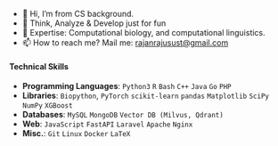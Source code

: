 - 👋 Hi, I’m from CS background. 
- 👀 Think, Analyze & Develop just for fun
- 🌱 Expertise: Computational biology, and computational linguistics.
- 📫 How to reach me? Mail me: rajanrajusust@gmail.com

#### Technical Skills
- **Programming Languages**: `Python3` `R` `Bash` `C++` `Java` `Go` `PHP`
- **Libraries**: `Biopython`, `PyTorch` `scikit-learn` `pandas` `Matplotlib` `SciPy` `NumPy` `XGBoost`
- **Databases**: `MySQL` `MongoDB` `Vector DB (Milvus, Qdrant)`
- **Web**: `JavaScript` `FastAPI` `Laravel` `Apache` `Nginx`
- **Misc.**: `Git` `Linux` `Docker` `LaTeX`


<!---
Rajan-sust/Rajan-sust is a ✨ special ✨ repository because its `README.md` (this file) appears on your GitHub profile.
You can click the Preview link to take a look at your changes.

--->
